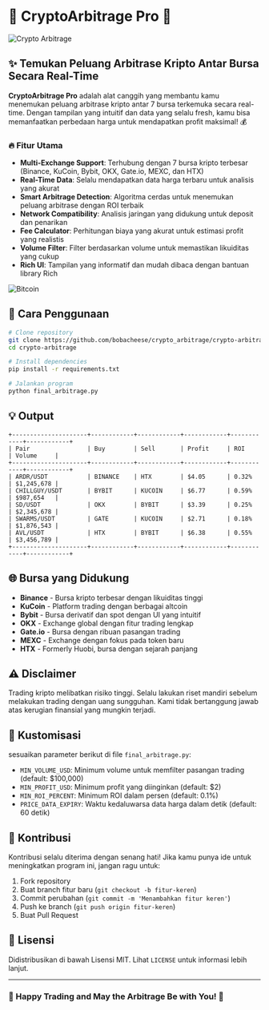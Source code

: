 # 🚀 CryptoArbitrage Pro 🚀

![Crypto Arbitrage](https://images.unsplash.com/photo-1634542984003-e0fb8e200e91?fm=jpg&q=60&w=1200&ixlib=rb-4.0.3&ixid=M3wxMjA3fDB8MHxwaG90by1wYWdlfHx8fGVufDB8fHx8fA%3D%3D)

## ✨ Temukan Peluang Arbitrase Kripto Antar Bursa Secara Real-Time

**CryptoArbitrage Pro** adalah alat canggih yang membantu kamu menemukan peluang arbitrase kripto antar 7 bursa terkemuka secara real-time. Dengan tampilan yang intuitif dan data yang selalu fresh, kamu bisa memanfaatkan perbedaan harga untuk mendapatkan profit maksimal! 💰

### 🔥 Fitur Utama

- **Multi-Exchange Support**: Terhubung dengan 7 bursa kripto terbesar (Binance, KuCoin, Bybit, OKX, Gate.io, MEXC, dan HTX)
- **Real-Time Data**: Selalu mendapatkan data harga terbaru untuk analisis yang akurat
- **Smart Arbitrage Detection**: Algoritma cerdas untuk menemukan peluang arbitrase dengan ROI terbaik
- **Network Compatibility**: Analisis jaringan yang didukung untuk deposit dan penarikan
- **Fee Calculator**: Perhitungan biaya yang akurat untuk estimasi profit yang realistis
- **Volume Filter**: Filter berdasarkan volume untuk memastikan likuiditas yang cukup
- **Rich UI**: Tampilan yang informatif dan mudah dibaca dengan bantuan library Rich

![Bitcoin](https://images.unsplash.com/photo-1640772393331-893f71575fc9?fm=jpg&q=60&w=1200&ixlib=rb-4.0.3&ixid=M3wxMjA3fDB8MHxwaG90by1wYWdlfHx8fGVufDB8fHx8fA%3D%3D)

## 🚀 Cara Penggunaan

```bash
# Clone repository
git clone https://github.com/bobacheese/crypto_arbitrage/crypto-arbitrage.git
cd crypto-arbitrage

# Install dependencies
pip install -r requirements.txt

# Jalankan program
python final_arbitrage.py
```

## 💡  Output

```
+---------------------+------------+------------+------------+------------+------------+
| Pair                | Buy        | Sell       | Profit     | ROI        | Volume     |
+---------------------+------------+------------+------------+------------+------------+
| ARDR/USDT           | BINANCE    | HTX        | $4.05      | 0.32%      | $1,245,678 |
| CHILLGUY/USDT       | BYBIT      | KUCOIN     | $6.77      | 0.59%      | $987,654   |
| SD/USDT             | OKX        | BYBIT      | $3.39      | 0.25%      | $2,345,678 |
| SWARMS/USDT         | GATE       | KUCOIN     | $2.71      | 0.18%      | $1,876,543 |
| AVL/USDT            | HTX        | BYBIT      | $6.38      | 0.55%      | $3,456,789 |
+---------------------+------------+------------+------------+------------+------------+
```

## 🌐 Bursa yang Didukung

- **Binance** - Bursa kripto terbesar dengan likuiditas tinggi
- **KuCoin** - Platform trading dengan berbagai altcoin
- **Bybit** - Bursa derivatif dan spot dengan UI yang intuitif
- **OKX** - Exchange global dengan fitur trading lengkap
- **Gate.io** - Bursa dengan ribuan pasangan trading
- **MEXC** - Exchange dengan fokus pada token baru
- **HTX** - Formerly Huobi, bursa dengan sejarah panjang

## ⚠️ Disclaimer

Trading kripto melibatkan risiko tinggi. Selalu lakukan riset mandiri sebelum melakukan trading dengan uang sungguhan. Kami tidak bertanggung jawab atas kerugian finansial yang mungkin terjadi.

## 🔧 Kustomisasi

sesuaikan parameter berikut di file `final_arbitrage.py`:

- `MIN_VOLUME_USD`: Minimum volume untuk memfilter pasangan trading (default: $100,000)
- `MIN_PROFIT_USD`: Minimum profit yang diinginkan (default: $2)
- `MIN_ROI_PERCENT`: Minimum ROI dalam persen (default: 0.1%)
- `PRICE_DATA_EXPIRY`: Waktu kedaluwarsa data harga dalam detik (default: 60 detik)

## 🤝 Kontribusi

Kontribusi selalu diterima dengan senang hati! Jika kamu punya ide untuk meningkatkan program ini, jangan ragu untuk:

1. Fork repository
2. Buat branch fitur baru (`git checkout -b fitur-keren`)
3. Commit perubahan (`git commit -m 'Menambahkan fitur keren'`)
4. Push ke branch (`git push origin fitur-keren`)
5. Buat Pull Request

## 📜 Lisensi

Didistribusikan di bawah Lisensi MIT. Lihat `LICENSE` untuk informasi lebih lanjut.

---

### 💫 Happy Trading and May the Arbitrage Be with You! 💫
